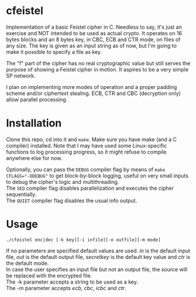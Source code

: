 # cfeistel
<p>Implementation of a basic Feistel cipher in C. Needless to say, it's just an exercise and NOT intended to be used as actual crypto.
It operates on 16 bytes blocks and an 8 bytes key, in CBC, ECB and CTR mode, on files of any size.
The key is given as an input string as of now, but I'm going to make it possible to specify a file as key.</p>
<p>The "f" part of the cipher has no real cryptographic value but still serves the purpose of showing a Feistel cipher in motion. It aspires to be a very simple SP network.</p>
<p>I plan on implementing more modes of operation and a proper padding scheme and/or ciphertext stealing. 
ECB, CTR and CBC (decryption only) allow parallel processing.</p>

# Installation
<p>Clone this repo, cd into it and <code>make</code>. Make sure you have make (and a C compiler) installed.
Note that I may have used some Linux-specific functions to log processing progress, so it might refuse to compile anywhere else for now.</p>
<p>Optionally, you can pass the <code>DEBUG</code> compiler flag by means of <code>make CFLAGS="-DDEBUG"</code> to get block-by-block logging, useful on very small inputs to debug the cipher's logic and multithreading.<br>
The <code>SEQ</code> compiler flag disables parallelization and executes the cipher sequentially.<br>
The <code>QUIET</code> compiler flag disables the usual info output.</p>

# Usage
`./cfeistel enc|dec [-k key][-i infile][-o outfile][-m mode]`

<p>If no parameters are specified default values are used. 
<em>in</em> is the default input file, <em>out</em> is the default output file, <em>secretkey</em> is the default key value and <em>ctr</em> is the default mode.<br>
In case the user specifies an input file but not an output file, the source will be replaced with the encrypted file.<br>
The -k parameter accepts a string to be used as a key.<br>
The -m parameter accepts <em>ecb</em>, <em>cbc</em>, <em>icbc</em> and <em>ctr</em>.
</p>
